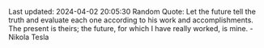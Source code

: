 Last updated: 2024-04-02 20:05:30
Random Quote: Let the future tell the truth and evaluate each one according to his work and accomplishments. The present is theirs; the future, for which I have really worked, is mine. - Nikola Tesla